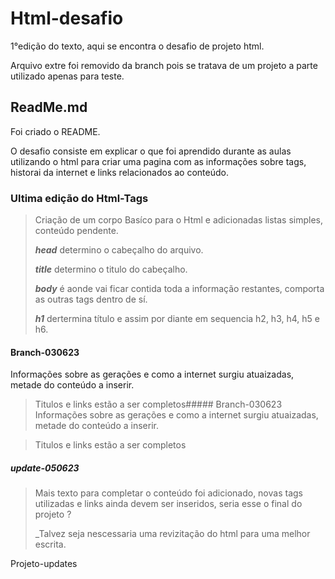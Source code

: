 # Html-desafio
1°edição do texto, aqui se encontra o desafio de projeto html.

Arquivo extre foi removido da branch pois se tratava de um projeto a parte utilizado apenas para teste.
## ReadMe.md
Foi criado o README.

O desafio consiste em explicar o que foi aprendido durante as aulas utilizando o html para criar uma pagina com as informações sobre tags, historai da internet e links relacionados ao conteúdo.
### Ultima edição do Html-Tags

>Criação de um corpo Basíco para o Html e adicionadas listas simples, conteúdo pendente.
>
>_**head**_ determino o cabeçalho do arquivo.
>
>_**title**_ determino o titulo do cabeçalho.
>
>_**body**_ é aonde vai ficar contida toda a informação restantes, comporta as outras tags dentro de sí.
>
>_**h1**_ dertermina título e assim por diante em sequencia h2, h3, h4, h5 e h6.

#### Branch-030623
Informações sobre  as gerações e como a internet surgiu atuaizadas, metade do conteúdo a inserir.

>Titulos e links estão a ser completos##### Branch-030623
Informações sobre  as gerações e como a internet surgiu atuaizadas, metade do conteúdo a inserir.

>Titulos e links estão a ser completos

##### update-050623

>Mais texto para completar o conteúdo foi adicionado, novas tags utilizadas e
links ainda devem ser inseridos, seria esse o final do projeto ?
>
>_Talvez seja nescessaria uma revizitação do html para uma melhor escrita.


Projeto-updates
